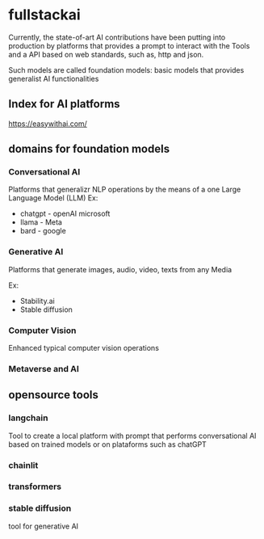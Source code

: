 # fullstackai

Currently, the state-of-art AI contributions have been putting into production by platforms that provides a prompt to interact with the Tools and a API based on web standards, such as, http and json.

Such models are called foundation models: basic models that provides generalist AI functionalities

## Index for AI platforms
https://easywithai.com/

## domains for foundation models

### Conversational AI

Platforms that generalizr NLP operations by the means of a one Large Language Model (LLM)
Ex:

* chatgpt - openAI microsoft
* llama - Meta
* bard - google

### Generative AI

Platforms that generate images, audio, video, texts from any Media

Ex:
* Stability.ai
* Stable diffusion

### Computer Vision

Enhanced typical computer vision operations

### Metaverse and AI


## opensource tools

### langchain

Tool to create a local platform with prompt that performs conversational AI based on trained models or on plataforms such as chatGPT

### chainlit

### transformers

### stable diffusion

tool for generative AI
